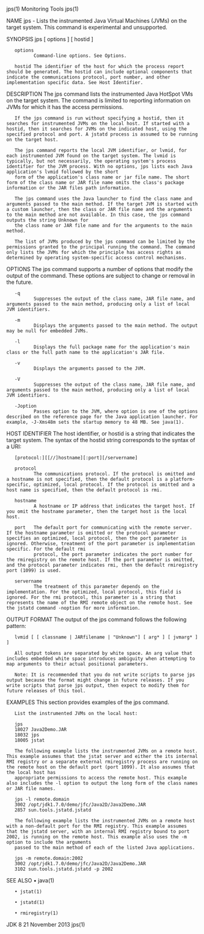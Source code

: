 jps(1)                                                                                                                                              Monitoring Tools                                                                                                                                             jps(1)

NAME
       jps - Lists the instrumented Java Virtual Machines (JVMs) on the target system. This command is experimental and unsupported.

SYNOPSIS
       jps [ options ] [ hostid ]

       options
              Command-line options. See Options.

       hostid The identifier of the host for which the process report should be generated. The hostid can include optional components that indicate the communications protocol, port number, and other implementation specific data. See Host Identifier.

DESCRIPTION
       The jps command lists the instrumented Java HotSpot VMs on the target system. The command is limited to reporting information on JVMs for which it has the access permissions.

       If the jps command is run without specifying a hostid, then it searches for instrumented JVMs on the local host. If started with a hostid, then it searches for JVMs on the indicated host, using the specified protocol and port. A jstatd process is assumed to be running on the target host.

       The jps command reports the local JVM identifier, or lvmid, for each instrumented JVM found on the target system. The lvmid is typically, but not necessarily, the operating system's process identifier for the JVM process. With no options, jps lists each Java application's lvmid followed by the short
       form of the application's class name or jar file name. The short form of the class name or JAR file name omits the class's package information or the JAR files path information.

       The jps command uses the Java launcher to find the class name and arguments passed to the main method. If the target JVM is started with a custom launcher, then the class or JAR file name and the arguments to the main method are not available. In this case, the jps command outputs the string Unknown for
       the class name or JAR file name and for the arguments to the main method.

       The list of JVMs produced by the jps command can be limited by the permissions granted to the principal running the command. The command only lists the JVMs for which the principle has access rights as determined by operating system-specific access control mechanisms.

OPTIONS
       The jps command supports a number of options that modify the output of the command. These options are subject to change or removal in the future.

       -q
              Suppresses the output of the class name, JAR file name, and arguments passed to the main method, producing only a list of local JVM identifiers.

       -m
              Displays the arguments passed to the main method. The output may be null for embedded JVMs.

       -l
              Displays the full package name for the application's main class or the full path name to the application's JAR file.

       -v
              Displays the arguments passed to the JVM.

       -V
              Suppresses the output of the class name, JAR file name, and arguments passed to the main method, producing only a list of local JVM identifiers.

       -Joption
              Passes option to the JVM, where option is one of the options described on the reference page for the Java application launcher. For example, -J-Xms48m sets the startup memory to 48 MB. See java(1).

HOST IDENTIFIER
       The host identifier, or hostid is a string that indicates the target system. The syntax of the hostid string corresponds to the syntax of a URI:

       [protocol:][[//]hostname][:port][/servername]

       protocol
              The communications protocol. If the protocol is omitted and a hostname is not specified, then the default protocol is a platform-specific, optimized, local protocol. If the protocol is omitted and a host name is specified, then the default protocol is rmi.

       hostname
              A hostname or IP address that indicates the target host. If you omit the hostname parameter, then the target host is the local host.

       port   The default port for communicating with the remote server. If the hostname parameter is omitted or the protocol parameter specifies an optimized, local protocol, then the port parameter is ignored. Otherwise, treatment of the port parameter is implementation specific. For the default rmi
              protocol, the port parameter indicates the port number for the rmiregistry on the remote host. If the port parameter is omitted, and the protocol parameter indicates rmi, then the default rmiregistry port (1099) is used.

       servername
              The treatment of this parameter depends on the implementation. For the optimized, local protocol, this field is ignored. For the rmi protocol, this parameter is a string that represents the name of the RMI remote object on the remote host. See the jstatd command -noption for more information.

OUTPUT FORMAT
       The output of the jps command follows the following pattern:

       lvmid [ [ classname | JARfilename | "Unknown"] [ arg* ] [ jvmarg* ] ]

       All output tokens are separated by white space. An arg value that includes embedded white space introduces ambiguity when attempting to map arguments to their actual positional parameters.

       Note: It is recommended that you do not write scripts to parse jps output because the format might change in future releases. If you write scripts that parse jps output, then expect to modify them for future releases of this tool.

EXAMPLES
       This section provides examples of the jps command.

       List the instrumented JVMs on the local host:

       jps
       18027 Java2Demo.JAR
       18032 jps
       18005 jstat

       The following example lists the instrumented JVMs on a remote host. This example assumes that the jstat server and either the its internal RMI registry or a separate external rmiregistry process are running on the remote host on the default port (port 1099). It also assumes that the local host has
       appropriate permissions to access the remote host. This example also includes the -l option to output the long form of the class names or JAR file names.

       jps -l remote.domain
       3002 /opt/jdk1.7.0/demo/jfc/Java2D/Java2Demo.JAR
       2857 sun.tools.jstatd.jstatd

       The following example lists the instrumented JVMs on a remote host with a non-default port for the RMI registry. This example assumes that the jstatd server, with an internal RMI registry bound to port 2002, is running on the remote host. This example also uses the -m option to include the arguments
       passed to the main method of each of the listed Java applications.

       jps -m remote.domain:2002
       3002 /opt/jdk1.7.0/demo/jfc/Java2D/Java2Demo.JAR
       3102 sun.tools.jstatd.jstatd -p 2002

SEE ALSO
       • java(1)

       • jstat(1)

       • jstatd(1)

       • rmiregistry(1)

JDK 8                                                                                                                                               21 November 2013                                                                                                                                             jps(1)
